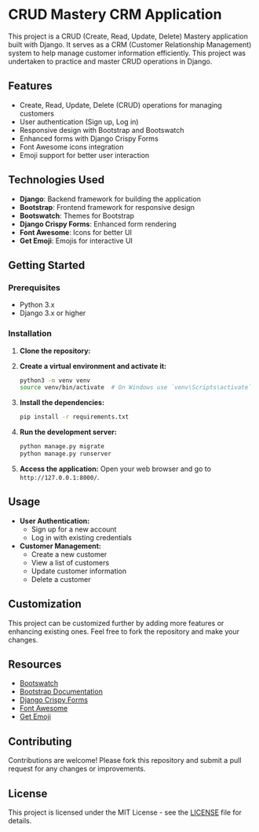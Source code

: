 # CRUD Mastery CRM Application

This project is a CRUD (Create, Read, Update, Delete) Mastery application built with Django. It serves as a CRM (Customer Relationship Management) system to help manage customer information efficiently. This project was undertaken to practice and master CRUD operations in Django.

## Features

- Create, Read, Update, Delete (CRUD) operations for managing customers
- User authentication (Sign up, Log in)
- Responsive design with Bootstrap and Bootswatch
- Enhanced forms with Django Crispy Forms
- Font Awesome icons integration
- Emoji support for better user interaction

## Technologies Used

- **Django**: Backend framework for building the application
- **Bootstrap**: Frontend framework for responsive design
- **Bootswatch**: Themes for Bootstrap
- **Django Crispy Forms**: Enhanced form rendering
- **Font Awesome**: Icons for better UI
- **Get Emoji**: Emojis for interactive UI

## Getting Started

### Prerequisites

- Python 3.x
- Django 3.x or higher

### Installation

1. **Clone the repository:**
   

2. **Create a virtual environment and activate it:**
    ```bash
    python3 -m venv venv
    source venv/bin/activate  # On Windows use `venv\Scripts\activate`
    ```

3. **Install the dependencies:**
    ```bash
    pip install -r requirements.txt
    ```

4. **Run the development server:**
    ```bash
    python manage.py migrate
    python manage.py runserver
    ```

5. **Access the application:**
    Open your web browser and go to `http://127.0.0.1:8000/`.

## Usage

- **User Authentication:**
    - Sign up for a new account
    - Log in with existing credentials
- **Customer Management:**
    - Create a new customer
    - View a list of customers
    - Update customer information
    - Delete a customer

## Customization

This project can be customized further by adding more features or enhancing existing ones. Feel free to fork the repository and make your changes.

## Resources

- [Bootswatch](https://bootswatch.com/)
- [Bootstrap Documentation](https://getbootstrap.com/docs/5.3/getting-started/introduction/)
- [Django Crispy Forms](https://pypi.org/project/django-crispy-forms/)
- [Font Awesome](https://fontawesome.com/v4/icons/)
- [Get Emoji](https://getemoji.com/)

## Contributing

Contributions are welcome! Please fork this repository and submit a pull request for any changes or improvements.

## License

This project is licensed under the MIT License - see the [LICENSE](LICENSE) file for details.
